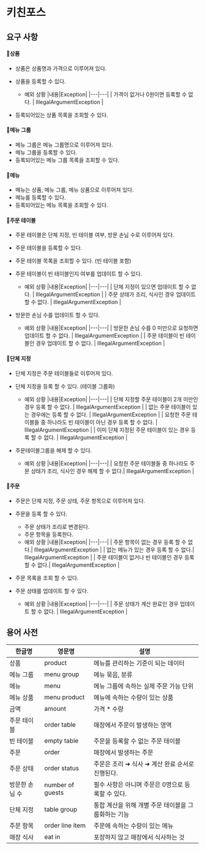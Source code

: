 # 키친포스

## 요구 사항

#### :memo:상품
- 상품은 상품명과 가격으로 이루어져 있다.
- 상품을 등록할 수 있다.
    * 예외 상황
      |내용|Exception|
      |---|---|
      | 가격이 없거나 0원이면 등록할 수 없다. | IllegalArgumentException |

- 등록되어있는 상품 목록을 조회할 수 있다.

#### :memo:메뉴 그룹
- 메뉴 그룹은 메뉴 그룹명으로 이루어져 있다.
- 메뉴 그룹을 등록할 수 있다. 
- 등록되어있는 메뉴 그룹 목록을 조회할 수 있다.

#### :memo:메뉴
- 메뉴는 상품, 메뉴 그룹, 메뉴 상품으로 이루어져 있다.
- 메뉴를 등록할 수 있다. 
- 등록되어있는 메뉴 목록을 조회할 수 있다.

#### :memo:주문 테이블
- 주문 테이블은 단체 지정, 빈 테이블 여부, 방문 손님 수로 이루어져 있다.
- 주문 테이블을 등록할 수 있다.
- 주문 테이블 목록을 조회할 수 있다. (빈 테이블 포함)
- 주문 테이블이 빈 테이블인지 여부를 업데이트 할 수 있다.
    * 예외 상황
      |내용|Exception|
      |---|---|
      | 단체 지정이 있으면 업데이트 할 수 없다. | IllegalArgumentException |
      | 주문 상태가 조리, 식사인 경우 업데이트 할 수 없다. | IllegalArgumentException |

- 방문한 손님 수를 업데이트 할 수 있다.
    * 예외 상황
      |내용|Exception|
      |---|---|
      | 방문한 손님 수를 0 미만으로 요청하면 업데이트 할 수 없다.  | IllegalArgumentException |
      | 주문 테이블이 빈 테이블인 경우 업데이트 할 수 없다.  | IllegalArgumentException |

#### :memo:단체 지정
- 단체 지정은 주문 테이블들로 이루어져 있다.
- 단체 지정을 등록 할 수 있다. (테이블 그룹화)
    * 예외 상황
      |내용|Exception|
      |---|---|
      | 단체 지정할 주문 테이블이 2개 미만인 경우 등록 할 수 없다.  | IllegalArgumentException |
      | 없는 주문 테이블이 있는 경우에는 등록 할 수 없다. | IllegalArgumentException |
      | 요청한 주문 테이블들 중 하나라도 빈 테이블이 아닌 경우 등록 할 수 없다.  | IllegalArgumentException |
      | 이미 단체 지정된 주문 테이블이 있는 경우 등록 할 수 없다.  | IllegalArgumentException |

- 주문테이블그룹을 해제 할 수 있다.
    * 예외 상황
      |내용|Exception|
      |---|---|
      | 요청한 주문 테이블들 중 하나라도 주문 상태가 조리, 식사인 경우 해제 할 수 없다.| IllegalArgumentException |

#### :memo:주문
- 주문은 단체 지정, 주문 상태, 주문 항목으로 이루어져 있다. 
- 주문을 등록 할 수 있다.
    - 주문 상태가 조리로 변경된다.
    - 주문 항목을 등록한다.
    * 예외 상황
      |내용|Exception|
      |---|---|
      | 주문 항목이 없는 경우 등록 할 수 없다.| IllegalArgumentException |
      | 없는 메뉴가 있는 경우 등록 할 수 없다.| IllegalArgumentException |
      | 주문 테이블이 없거나 빈 테이블인 경우 등록 할 수 없다.| IllegalArgumentException |

- 주문 목록을 조회 할 수 있다.
- 주문 상태를 업데이트 할 수 있다.
    * 예외 상황
      |내용|Exception|
      |---|---|
      | 주문 상태가 계산 완료인 경우 업데이트 할 수 없다. | IllegalArgumentException |
      

## 용어 사전

| 한글명 | 영문명 | 설명 |
| --- | --- | --- |
| 상품 | product | 메뉴를 관리하는 기준이 되는 데이터 |
| 메뉴 그룹 | menu group | 메뉴 묶음, 분류 |
| 메뉴 | menu | 메뉴 그룹에 속하는 실제 주문 가능 단위 |
| 메뉴 상품 | menu product | 메뉴에 속하는 수량이 있는 상품 |
| 금액 | amount | 가격 * 수량 |
| 주문 테이블 | order table | 매장에서 주문이 발생하는 영역 |
| 빈 테이블 | empty table | 주문을 등록할 수 없는 주문 테이블 |
| 주문 | order | 매장에서 발생하는 주문 |
| 주문 상태 | order status | 주문은 조리 ➜ 식사 ➜ 계산 완료 순서로 진행된다. |
| 방문한 손님 수 | number of guests | 필수 사항은 아니며 주문은 0명으로 등록할 수 있다. |
| 단체 지정 | table group | 통합 계산을 위해 개별 주문 테이블을 그룹화하는 기능 |
| 주문 항목 | order line item | 주문에 속하는 수량이 있는 메뉴 |
| 매장 식사 | eat in | 포장하지 않고 매장에서 식사하는 것 |
